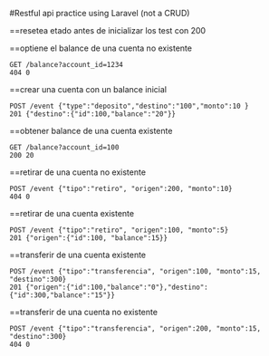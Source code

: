#Restful api practice using Laravel (not a CRUD)

==resetea etado antes de inicializar los test con 200 

==optiene el balance de una cuenta no existente
```
GET /balance?account_id=1234
404 0
```


==crear una cuenta con un balance inicial
```
POST /event {"type":"deposito","destino":"100","monto":10 }
201 {"destino":{"id":100,"balance":"20"}}
```


==obtener balance de una cuenta existente
```
GET /balance?account_id=100
200 20
```

==retirar de una cuenta no existente
```
POST /event {"tipo":"retiro", "origen":200, "monto":10}
404 0

```

==retirar de una cuenta  existente
```
POST /event {"tipo":"retiro", "origen":100, "monto":5}
201 {"origen":{"id":100, "balance":15}}

```

==transferir de una cuenta existente
```
POST /event {"tipo":"transferencia", "origen":100, "monto":15, "destino":300}
201 {"origen":{"id":100,"balance":"0"},"destino":{"id":300,"balance":"15"}}

```

==transferir de una cuenta no existente
```
POST /event {"tipo":"transferencia", "origen":200, "monto":15, "destino":300}
404 0


```